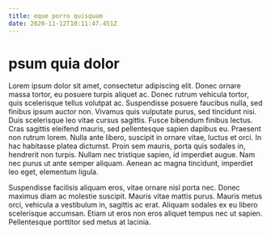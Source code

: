 ```yaml
---
title: eque porro quisquam
date: 2020-11-12T10:11:47.451Z
---
```

# psum quia dolor

Lorem ipsum dolor sit amet, consectetur adipiscing elit. Donec ornare massa tortor, eu posuere turpis aliquet ac. Donec rutrum vehicula tortor, quis scelerisque tellus volutpat ac. Suspendisse posuere faucibus nulla, sed finibus ipsum auctor non. Vivamus quis vulputate purus, sed tincidunt nisi. Duis scelerisque leo vitae cursus sagittis. Fusce bibendum finibus lectus. Cras sagittis eleifend mauris, sed pellentesque sapien dapibus eu. Praesent non rutrum lorem. Nulla ante libero, suscipit in ornare vitae, luctus et orci. In hac habitasse platea dictumst. Proin sem mauris, porta quis sodales in, hendrerit non turpis. Nullam nec tristique sapien, id imperdiet augue. Nam nec purus ut ante semper aliquam. Aenean ac magna tincidunt, imperdiet leo eget, elementum ligula.

Suspendisse facilisis aliquam eros, vitae ornare nisl porta nec. Donec maximus diam ac molestie suscipit. Mauris vitae mattis purus. Mauris metus orci, vehicula a vestibulum in, sagittis ac erat. Aliquam sodales ex eu libero scelerisque accumsan. Etiam ut eros non eros aliquet tempus nec ut sapien. Pellentesque porttitor sed metus at lacinia.